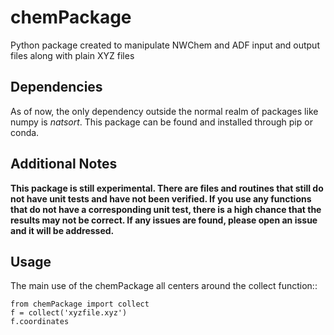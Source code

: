 # chemPackage
Python package created to manipulate NWChem and ADF input and output files along with plain XYZ files

## Dependencies
As of now, the only dependency outside the normal realm of packages like numpy is *natsort*. This package can be found and installed through pip or conda.

## Additional Notes
**This package is still experimental. There are files and routines that still do not have unit tests and have not been verified. If you use any functions that do not have a corresponding unit test, there is a high chance that the results may not be correct. If any issues are found, please open an issue and it will be addressed.**

## Usage
The main use of the chemPackage all centers around the collect function::
    
    from chemPackage import collect
    f = collect('xyzfile.xyz')
    f.coordinates

